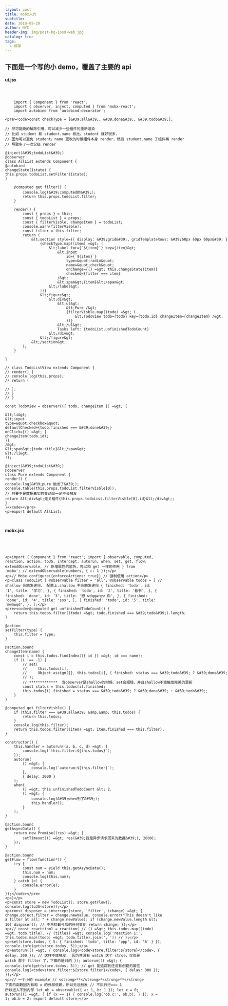 ```yaml
---
layout: post
title: mobx入门
subtitle:
date: 2018-09-20
author: NYC
header-img: img/post-bg-ios9-web.jpg
catalog: true
tags:
  - 框架
---
```


## 下面是一个写的小 demo，覆盖了主要的 api

#### ui.jsx

<code>
<xmp>
    import { Component } from 'react';
    import { observer, inject, computed } from 'mobx-react';
    import autobind from 'autobind-decorator';

    const checkType = ['all', 'done', 'todo'];

    // 尽可能晚的解除引用，可以减少一些组件的重新渲染
    // 比如 student 和 student.name 相比，student 就好很多，
    // 因为可以避免 student。name 更改的时候组件本身 render，然后 student.name 子组件再 render
    // 导致多了一次父级 render

    @inject('todoList')
    @observer
    class AllList extends Component {
    @autobind
    changeState(Istate) {
    this.props.todoList.setFilter(Istate);
    }

        @computed get filter() {
            console.log('computed的');
            return this.props.todoList.filter;
        }

        render() {
            const { props } = this;
            const { todoList } = props;
            const { filterVisble, changeItem } = todoList;
            console.warn(filterVisble);
            const filter = this.filter;
            return (
                <section style={{ display: 'grid', gridTemplateRows: '60px 60px 60px' }}>
                    {checkType.map((item) => (
                        <label for={`${item}`} key={item}>
                            <input
                                id={`${item}`}
                                type="radio"
                                name="check"
                                onChange={() => this.changeState(item)}
                                checked={filter === item}
                            />
                            <span>{item}</span>
                        </label>
                    ))}
                    <figure>
                        <div>
                            <ul>
                                <Pure />
                                {filterVisble.map((todo) => (
                                    <TodoView todo={todo} key={todo.id} changeItem={changeItem} />
                                ))}
                            </ul>
                            Tasks left: {todoList.unfinishedTodoCount}
                        </div>
                    </figure>
                </section>
            );
        }

    }

    // class TodoListView extends Component {
    // render() {
    // console.log(this.props);
    // return (

    // );
    // }
    // }

    const TodoView = observer(({ todo, changeItem }) => (

    <li>
    <input
    type="checkbox"
    defaultChecked={todo.finished === 'done'}
    onClick={() => {
    changeItem(todo.id);
    }}
    />
    <span>{todo.title}</span>
    </li>
    ));

    @inject('todoList')
    @observer
    class Pure extends Component {
    render() {
    console.log('pure 触发了');
    console.table(this.props.todoList.filterVisble[0]);
    // 只要不是数据真实的变动就一定不会触发
    return <div>无关组件{this.props.todoList.filterVisble[0].id}</div>;
    }
    }

export default AllList;
</xmp>
</code>

#### mobx.jsx

<code>
<xmp>

import { Component } from 'react';
import {
observable,
computed,
reaction,
action,
toJS,
intercept,
autorun,
when,
set,
get,
flow,
extendObservable, // 新增属性的监听，可以和 get 一样的作用
} from 'mobx';
// extendObservable(numbers, { c: 1 });

// Mobx.configure({enforceActions: true})
// 强制使用 action

class TodoList {
@observable filter = 'all';
@observable todos = [
// shallow 会触发递归， 配置上.shallow 不会触发递归
{
finished: 'todo',
id: '1',
title: '学习',
},
{
finished: 'todo',
id: '2',
title: '看书',
},
{
finished: 'done',
id: '3',
title: '想 wdqqwrqw 你',
},
{
finished: 'done',
id: '4',
title: 'sss',
},
{
finished: 'todo',
id: '5',
title: 'mwmwqd',
},
];

    @computed get unfinishedTodoCount() {
        return this.todos.filter((todo) => todo.finished === 'todo').length;
    }

    @action
    setFilter(type) {
        this.filter = type;
    }

    @action.bound
    changeItem(name) {
        const i = this.todos.findIndex(({ id }) => id === name);
        if (i !== -1) {
            // set(
            //     this.todos[i],
            //     Object.assign({}, this.todos[i], { finished: status === 'todo' ? 'done' : 'todo' })
            // );
            // *************  当observer是shallow的时候，set会报错，并且shallow不能触发完美的更新
            const status = this.todos[i].finished;
            this.todos[i].finished = status === 'todo' ? 'done' : 'todo';
        }
    }

    @computed get filterVisble() {
        if (this.filter === 'all' && this.todos) {
            return this.todos;
        }
        console.log(this.filter);
        return this.todos.filter((item) => item.finished === this.filter);
    }

    constructor() {
        this.handler = autorun((a, b, c, d) => {
            console.log(`this.filter:${this.todos}`);
        });
        autorun(
            () => {
                console.log(`autorun:${this.filter}`);
            },
            { delay: 3000 }
        );
        when(
            () => this.unfinishedTodoCount < 2,
            () => {
                console.log('when到了');
                this.handler();
            }
        );
    }

    @action.bound
    getAsyncData() {
        return new Promise((res) => {
            setTimeout(() => res('我是异步请求回来的数据'), 2000);
        });
    }

    @action.bound
    getFlow = flow(function*() {
        try {
            const num = yield this.getAsyncData();
            this.num = num;
            console.log(this.num);
        } catch (e) {
            console.error(e);
        }
    });

}

const store = new TodoList();
store.getFlow();
console.log(toJS(store));

const disposer = intercept(store, 'filter', (change) => {
change.object.filter = change.newValue;
console.error("This doesn't like a filter at all: " + change.newValue);
if (change.newValue.length < 10) disposer(); // 不再拦截今后的任何变化
return change;
});

// const reacttion1 = reaction(
// () => this.todos.map((todo) => todo.title),
// (titles) => console.log('reaction 1:', this.todos.map((todo) => todo.title).join(', '))
// );

set(store.todos, { 5: { finished: 'todo', title: 'ppp', id: '6' } });
console.info(get(store.todos, 5));

autorun(() => {
console.log(`store.filter:${store}`, { delay: 300 });
// 这样不辉触发， 因为并没有 watch 这个 stroe，仅仅是 watch 那个 filter 了，下面的是对的
});
autorun(() => {
console.info(get(store.todos, 5)); // get 能追踪到还没有创建的属性
console.log(`store.filter:${store.filter}`, { delay: 300 });
});

// 一个小的 example
// **\*\***\***\*\*** 下面的函数因为有和 x 的外部依赖，所以无法触发
// 不执行行=== 1 所以进入不到内部
let ob = observable({ a: 1, b: 1 });
let x = 0;
autorun(() => {
if (x == 1) {
console.log('ob.c:', ob.b);
}
});
x = 1;
ob.b = 2;
export default store;

</xmp>
</code>
